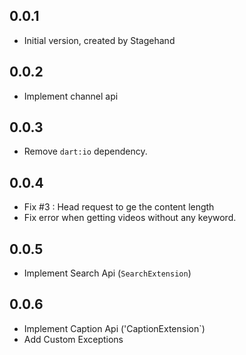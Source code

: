 ## 0.0.1

- Initial version, created by Stagehand

## 0.0.2

- Implement channel api

## 0.0.3

- Remove `dart:io` dependency.

## 0.0.4

- Fix #3 : Head request to ge the content length
- Fix error when getting videos without any keyword.

## 0.0.5

- Implement Search Api (`SearchExtension`)

## 0.0.6

- Implement Caption Api ('CaptionExtension`)
- Add Custom Exceptions